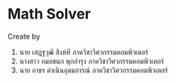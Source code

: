 # Math Solver
Create by
1. นาย       เสฏฐวุฒิ สิงห์ที 		ภาควิชาวิศวกรรมคอมพิวเตอร์
2. นางสาว    กมลชนก พุกอำรุง 	  ภาควิชาวิศวกรรมคอมพิวเตอร์
3. นาย       อาธร ดำเนินอุดมการณ์  ภาควิชาวิศวกรรมคอมพิวเตอร์ 
